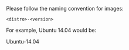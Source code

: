 Please follow the naming convention for images:

```
<distro>-<version>
```

For example, Ubuntu 14.04 would be:

Ubuntu-14.04
